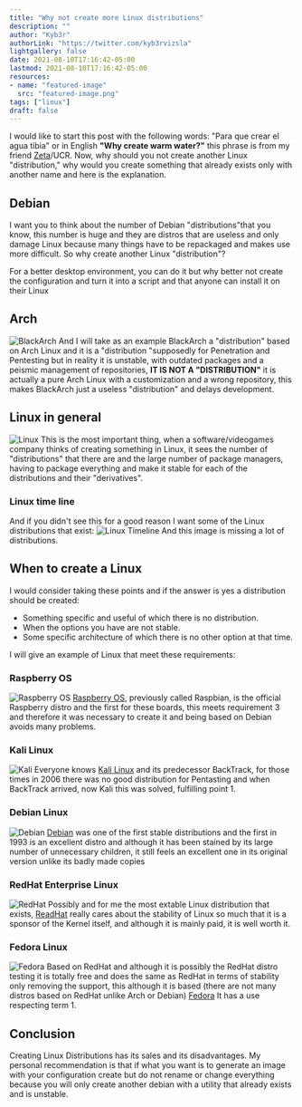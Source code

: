```yaml
---
title: "Why not create more Linux distributions"
description: ""
author: "Kyb3r"
authorLink: "https://twitter.com/kyb3rvizsla"
lightgallery: false
date: 2021-08-10T17:16:42-05:00
lastmod: 2021-08-10T17:16:42-05:00
resources:
- name: "featured-image"
  src: "featured-image.png"
tags: ["linux"]
draft: false
---
```

I would like to start this post with the following words: "Para que crear el agua tibia" or in English **"Why create warm water?"** this phrase is from my friend [Zeta](https://twitter.com/Zeta_0x00)/UCR. Now, why should you not create another Linux "distribution," why would you create something that already exists only with another name and here is the explanation.

## Debian
I want you to think about the number of Debian "distributions"that you know, this number is huge and they are distros that are useless and only damage Linux because many things have to be repackaged and makes use more difficult. So why create another Linux "distribution"?

For a better desktop environment, you can do it but why better not create the configuration and turn it into a script and that anyone can install it on their Linux

## Arch
![BlackArch](blackarch.jpg)
And I will take as an example BlackArch a "distribution" based on Arch Linux and it is a "distribution "supposedly for Penetration and Pentesting but in reality it is unstable, with outdated packages and a peismic management of repositories, **IT IS NOT A "DISTRIBUTION"** it is actually a pure Arch Linux with a customization and a wrong repository, this makes BlackArch just a useless "distribution" and delays development.

## Linux in general
![Linux](linux.jpg)
This is the most important thing, when a software/videogames company thinks of creating something in Linux, it sees the number of "distributions" that there are and the large number of package managers, having to package everything and make it stable for each of the distributions and their "derivatives".

### Linux time line
And if you didn't see this for a good reason I want some of the Linux distributions that exist:
![Linux Timeline](linux-timeline.svg)
And this image is missing a lot of distributions.

## When to create a Linux
I would consider taking these points and if the answer is yes a distribution should be created:

* Something specific and useful of which there is no distribution.
* When the options you have are not stable.
* Some specific architecture of which there is no other option at that time.

I will give an example of Linux that meet these requirements:

### Raspberry OS
![Raspberry OS](raspberry-os.jpg)
[Raspberry OS](https://raspberrypi.org), previously called Raspbian, is the official Raspberry distro and the first for these boards, this meets requirement 3 and therefore it was necessary to create it and being based on Debian avoids many problems.

### Kali Linux
![Kali](kali.png)
Everyone knows [Kali Linux](https://kali.org) and its predecessor BackTrack, for those times in 2006 there was no good distribution for Pentasting and when BackTrack arrived, now Kali this was solved, fulfilling point 1.

### Debian Linux
![Debian](debian.jpg)
[Debian](https://debian.org) was one of the first stable distributions and the first in 1993 is an excellent distro and although it has been stained by its large number of unnecessary children, it still feels an excellent one in its original version unlike its badly made copies

### RedHat Enterprise Linux
![RedHat](redhat.png)
Possibly and for me the most extable Linux distribution that exists, [ReadHat](https://www.redhat.com) really cares about the stability of Linux so much that it is a sponsor of the Kernel itself, and although it is mainly paid, it is well worth it.

### Fedora Linux
![Fedora](fedora.jpg)
Based on RedHat and although it is possibly the RedHat distro testing it is totally free and does the same as RedHat in terms of stability only removing the support, this although it is based (there are not many distros based on RedHat unlike Arch or Debian) [Fedora](https://getfedora.org) It has a use respecting term 1.

## Conclusion
Creating Linux Distributions has its sales and its disadvantages. My personal recommendation is that if what you want is to generate an image with your configuration create but do not rename or change everything because you will only create another debian with a utility that already exists and is unstable.